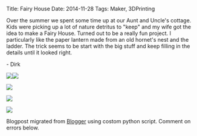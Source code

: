Title: Fairy House
Date: 2014-11-28
Tags: Maker, 3DPrinting

Over the summer we spent some time up at our Aunt and Uncle's cottage.  Kids
were picking up a lot of nature detritus to "keep" and my wife got the idea to
make a Fairy House.  Turned out to be a really fun project.  I particularly
like the paper lantern made from an old hornet's nest and the ladder.  The
trick seems to be start with the big stuff and keep filling in the details
until it looked right.  

  

\- Dirk

  

[![](http://3.bp.blogspot.com/--FWfCu_qnXw/VAHTE01Do7I/AAAAAAAAC78/4XFSEoRoHfk/s1600/DSC_6664.JPG)](http://3.bp.blogspot.com/--FWfCu_qnXw/VAHTE01Do7I/AAAAAAAAC78/4XFSEoRoHfk/s1600/DSC_6664.JPG)[![](http://1.bp.blogspot.com/-g9emfN1sHXg/VAHTAliR0ZI/AAAAAAAAC70/hVxd9AQU5nY/s1600/DSC_6675.JPG)](http://1.bp.blogspot.com/-g9emfN1sHXg/VAHTAliR0ZI/AAAAAAAAC70/hVxd9AQU5nY/s1600/DSC_6675.JPG)

  

[![](http://4.bp.blogspot.com/-pyqZ38mjdZs/VAHS3du1DeI/AAAAAAAAC7k/OinPu05PrSU/s1600/DSC_6680.JPG)](http://4.bp.blogspot.com/-pyqZ38mjdZs/VAHS3du1DeI/AAAAAAAAC7k/OinPu05PrSU/s1600/DSC_6680.JPG)

  

[![](http://4.bp.blogspot.com/-NZLjKazDlB4/VAHTHbC5zqI/AAAAAAAAC8E/KgEyWWDHnrU/s1600/DSC_6645.JPG)](http://4.bp.blogspot.com/-NZLjKazDlB4/VAHTHbC5zqI/AAAAAAAAC8E/KgEyWWDHnrU/s1600/DSC_6645.JPG)

  

[![](http://4.bp.blogspot.com/-qwIQvwzl3F8/VAHS9Ikv12I/AAAAAAAAC7s/crIvjs3sDJk/s1600/DSC_6682.JPG)](http://4.bp.blogspot.com/-qwIQvwzl3F8/VAHS9Ikv12I/AAAAAAAAC7s/crIvjs3sDJk/s1600/DSC_6682.JPG)

  

  

  
  

Blogpost migrated from [Blogger](https://apprenticemaker.blogspot.com/2014/11/fairy-house.html) using costom python script. Comment on errors below.
